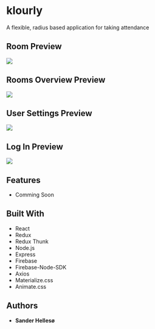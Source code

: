 # klourly


A flexible, radius based application for taking attendance
<br>

## Room Preview
<img src="https://github.com/sanderhelleso/klourly/blob/master/client/public/img/readme/readme1.png"></img>
<br>


## Rooms Overview Preview
<img src="https://github.com/sanderhelleso/klourly/blob/master/client/public/img/readme/readme2.png"></img>
<br>

## User Settings Preview
<img src="https://github.com/sanderhelleso/klourly/blob/master/client/public/img/readme/klourlySettings.png"></img>
<br>

## Log In Preview
<img src="https://github.com/sanderhelleso/klourly/blob/master/client/public/img/readme/klourlyLogin.png"></img>
<br>

## Features
* Comming Soon

## Built With

* React
* Redux
* Redux Thunk
* Node.js
* Express
* Firebase
* Firebase-Node-SDK
* Axios
* Materialize.css
* Animate.css

## Authors

* **Sander Hellesø**
